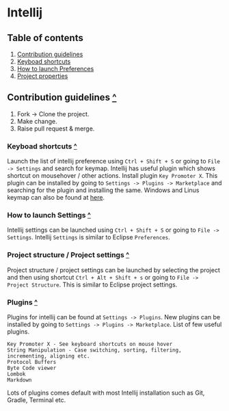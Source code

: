 # Intellij

<a id="toc"></a>
## Table of contents

1. [Contribution guidelines](#contri_guidelines)
1. [Keyboad shortcuts](#keyboard_shortcuts)
1. [How to launch Preferences](#preferences)
1. [Project properties](#properties)

<a id="contri_guidelines"></a>
## Contribution guidelines [^](#toc)

1. Fork -> Clone the project.
2. Make change.
3. Raise pull request & merge.

<a id="keyboard_shortcuts"></a>
### Keyboad shortcuts [^](#toc)
Launch the list of intellij preference using `Ctrl + Shift + S` or going to `File -> Settings` and search for keymap.
Intellij has useful plugin which shows shortcut on mousehover / other actions. Install plugin `Key Promoter X`. This plugin can be installed by going to `Settings -> Plugins -> Marketplace` and searching for the plugin and installing the same.
Windows and Linus keymap can also be found at [here](https://resources.jetbrains.com/storage/products/intellij-idea/docs/IntelliJIDEA_ReferenceCard.pdf).

<a id="settings"></a>
### How to launch Settings [^](#toc)
Intellij settings can be launched using `Ctrl + Shift + S` or going to `File -> Settings`. Intellij `Settings` is similar to Eclipse `Preferences`.

<a id="project_settings"></a>
### Project structure / Project settings [^](#toc)
Project structure / project settings can be launched by selecting the project and then using shortcut `Ctrl + Alt + Shift + s` or going to `File -> Project Structure`. This is similar to Eclipse project settings.

<a id="plugins"></a>
### Plugins [^](#toc)
Plugins for intellij can be found at `Settings -> Plugins`. New plugins can be installed by going to `Settings -> Plugins -> Marketplace`.
List of few useful plugins.
```text
Key Promoter X - See keyboard shortcuts on mouse hover
String Manipulation - Case switching, sorting, filtering, incrementing, aligning etc.
Protocol Buffers
Byte Code viewer
Lombok
Markdown
```
Lots of plugins comes default with most Intellij installation such as Git, Gradle, Terminal etc.
